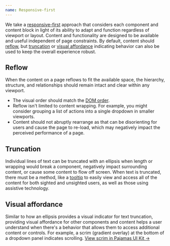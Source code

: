 ```yaml
---
name: Responsive-first
---
```


We take a [responsive-first](/layout/grid#responsive-ui) approach that considers each component and content block in light of its ability to adapt and function regardless of viewport or layout. Content and functionality are designed to be available and useful independent of page constraints. By default, content should [reflow](#reflow), but [truncation](#truncation) or [visual affordance](#visual-affordance) indicating behavior can also be used to keep the overall experience robust.

## Reflow

When the content on a page reflows to fit the available space, the hierarchy, structure, and relationships should remain intact and clear within any viewport. 
- The visual order should match the [DOM order](https://www.w3.org/WAI/WCAG21/Techniques/css/C27). 
- Reflow isn't limited to content wrapping. For example, you might consider grouping a list of actions into a single dropdown in smaller viewports.
- Content should not abruptly rearrange as that can be disorienting for users and cause the page to re-load, which may negatively impact the perceived performance of a page. 
## Truncation

Individual lines of text can be truncated with an ellipsis when length or wrapping would break a component, negatively impact surrounding content, or cause some content to flow off screen. When text is truncated, there must be a method, like a [tooltip](/components/tooltip) to easily view and access all of the content for both sighted and unsighted users, as well as those using assistive technology.

## Visual affordance

Similar to how an ellipsis provides a visual indicator for text truncation, providing visual affordance for other components and content helps a user understand when there's a behavior that allows them to access additional content or controls. For example, a scrim (gradient overlay) at the bottom of a dropdown panel indicates scrolling. [View scrim in Pajamas UI Kit →](https://www.figma.com/file/qEddyqCrI7kPSBjGmwkZzQ/Component-library?node-id=12053%3A184)

